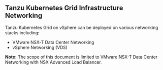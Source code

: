 ## Tanzu Kubernetes Grid Infrastructure Networking
Tanzu Kubernetes Grid on vSphere can be deployed on various networking stacks including:

- VMware NSX-T Data Center Networking
- vSphere Networking (VDS)

**Note:** The scope of this document is limited to VMware NSX-T Data Center Networking with NSX Advanced Load Balancer.